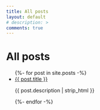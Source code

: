 ```yaml
---
title: All posts
layout: default
# description: >
comments: true
---
```



# All posts

<ul>
{%- for post in site.posts -%}
    <li>
        <a href="{{ post.url }}">{{ post.title }}</a><br>
        <p>{{ post.description | strip_html }}</p>
    </li>
{%- endfor -%}
</ul>
